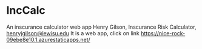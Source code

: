 # IncCalc
An inscurance calculator web app
Henry Gilson, Inscurance Risk Calculator, henryjgilson@lewisu.edu
It is a web app, click on link
https://nice-rock-09ebe8e10.1.azurestaticapps.net/
